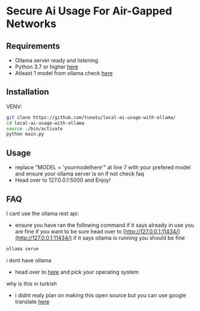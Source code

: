 # Secure Ai Usage For Air-Gapped Networks 



## Requirements

* Ollama server ready and listening
* Python 3.7 or higher  [here](https://www.python.org/downloads/)
* Atleast 1 model from ollama check [here](https://ollama.com/search)
## Installation

VENV:

```bash
git clone https://github.com/tunatu/local-ai-usage-with-ollama/
cd local-ai-usage-with-ollama
source ./bin/activate
python main.py
```

## Usage

* replace "MODEL = 'yourmodelhere'" at line 7 with your prefered model and ensure your ollama server is on if not check faq
* Head over to 127.0.0.1:5000 and Enjoy!

## FAQ
I cant use the ollama rest api:
* ensure you have ran the following command if it says already in use you are fine if you want to be sure head over to [http://127.0.0.1:11434/](http://127.0.0.1:11434/) if it says ollama is running you should be fine
```bash
ollama serve
```
i dont have ollama 
* head over to [here](https://ollama.com/download) and pick your operating system

why is this in turkish
* i didnt realy plan on making this open source but you can use google translate [here](https://chromewebstore.google.com/detail/google-translate/aapbdbdomjkkjkaonfhkkikfgjllcleb)
